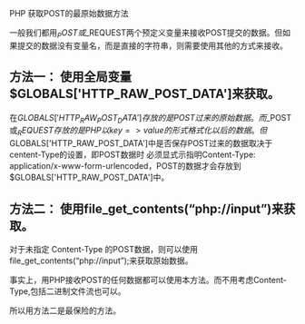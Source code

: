 PHP 获取POST的最原始数据方法

一般我们都用$_POST或$_REQUEST两个预定义变量来接收POST提交的数据。但如果提交的数据没有变量名，而是直接的字符串，则需要使用其他的方式来接收。

## 方法一： 使用全局变量$GLOBALS['HTTP_RAW_POST_DATA']来获取。

在$GLOBALS['HTTP_RAW_POST_DATA']存放的是POST过来的原始数据。而$_POST或$_REQUEST存放的是 PHP以key=>value的形式格式化以后的数据。 但$GLOBALS['HTTP_RAW_POST_DATA']中是否保存POST过来的数据取决于centent-Type的设置，即POST数据时 必须显式示指明Content-Type: application/x-www-form-urlencoded，POST的数据才会存放到 $GLOBALS['HTTP_RAW_POST_DATA']中。

## 方法二： 使用file_get_contents(“php://input”)来获取。

对于未指定 Content-Type 的POST数据，则可以使用file_get_contents(“php://input”);来获取原始数据。

事实上，用PHP接收POST的任何数据都可以使用本方法。而不用考虑Content-Type,包括二进制文件流也可以。

所以用方法二是最保险的方法。